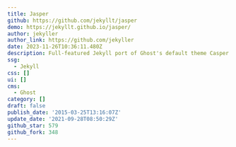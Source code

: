 ```yaml
---
title: Jasper
github: https://github.com/jekyllt/jasper
demo: https://jekyllt.github.io/jasper/
author: jekyller
author_link: https://github.com/jekyller
date: 2023-11-26T10:36:11.480Z
description: Full-featured Jekyll port of Ghost's default theme Casper
ssg:
  - Jekyll
css: []
ui: []
cms:
  - Ghost
category: []
draft: false
publish_date: '2015-03-25T13:16:07Z'
update_date: '2021-09-28T08:50:29Z'
github_star: 579
github_fork: 348
---
```

